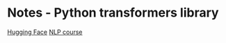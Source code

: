 # Notes - Python transformers library

[Hugging Face](https://huggingface.co/)
[NLP course](https://huggingface.co/learn/nlp-course/chapter1/1)


